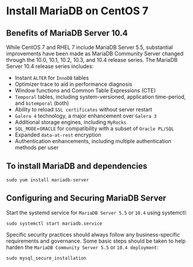# Install MariaDB on CentOS 7

## Benefits of MariaDB Server 10.4

While CentOS 7 and RHEL 7 include MariaDB Server 5.5, substantial improvements have been made as MariaDB Community Server changed through the 10.0, 10.1, 10.2, 10.3, and 10.4 release series. The MariaDB Server 10.4 release series includes:

- Instant `ALTER` for `InnoDB` tables
- Optimizer trace to aid in performance diagnosis
- Window functions and Common Table Expressions (CTE)
- `Temporal` tables, including system-versioned, application time-period, and `bitemporal` (both)
- Ability to reload `SSL certificates` without server restart
- `Galera 4` technology, a major enhancement over `Galera 3`
- Additional storage engines, including `MyRocks`
- `SQL_MODE`=`ORACLE` for compatibility with a subset of `Oracle PL/SQL`
- Expanded `data-at-rest` encryption
- Authentication enhancements, including multiple authentication methods per user

## To install MariaDB and dependencies

```shell
sudo yum install mariadb-server
```

## Configuring and Securing MariaDB Server

Start the systemd service for `MariaDB Server 5.5` or `10.4` using systemctl:

```shell
sudo systemctl start mariadb.service
```

Specific security practices should always follow any business-specific requirements and governance. Some basic steps should be taken to help harden the `MariaDB Community Server 5.5` or `10.4 deployment`:

```shell
sudo mysql_secure_installation
```
